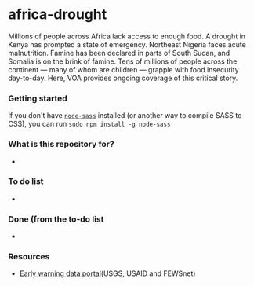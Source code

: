 # africa-drought #

Millions of people across Africa lack access to enough food. A drought in Kenya has prompted a state of emergency. Northeast Nigeria faces acute malnutrition. Famine has been declared in parts of South Sudan, and Somalia is on the brink of famine. Tens of millions of people across the continent ― many of whom are children ― grapple with food insecurity day-to-day. Here, VOA provides ongoing coverage of this critical story.

### Getting started ###

If you don't have [`node-sass`](https://www.npmjs.com/package/node-sass) installed (or another way to compile SASS to CSS), you can run `sudo npm install -g node-sass`


### What is this repository for? ###

* 

### To do list ###

* 

### Done (from the to-do list ###

* 


### Resources ###

* [Early warning data portal](https://earlywarning.usgs.gov/fews/search/Africa/East%20Africa)(USGS, USAID and FEWSnet)